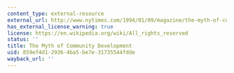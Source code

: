 ```yaml
---
content_type: external-resource
external_url: http://www.nytimes.com/1994/01/09/magazine/the-myth-of-community-development.html?pagewanted=all
has_external_license_warning: true
license: https://en.wikipedia.org/wiki/All_rights_reserved
status: ''
title: The Myth of Community Development
uid: 859ef4d1-2936-4ba5-be7e-31735544fdde
wayback_url: ''
---
```

